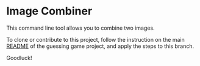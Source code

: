 # Image Combiner

This command line tool allows you to combine two images.

To clone or contribute to this project, follow the instruction on the main [README](https://github.com/Ifeoluwakolopin/hello-rust/tree/guess-game#readme) of the guessing game project, and apply the steps to this branch.

Goodluck!
